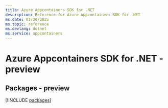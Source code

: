 ```yaml
---
title: Azure Appcontainers SDK for .NET
description: Reference for Azure Appcontainers SDK for .NET
ms.date: 03/20/2025
ms.topic: reference
ms.devlang: dotnet
ms.service: appcontainers
---
```

# Azure Appcontainers SDK for .NET - preview
## Packages - preview
[!INCLUDE [packages](appcontainers-index.md)]